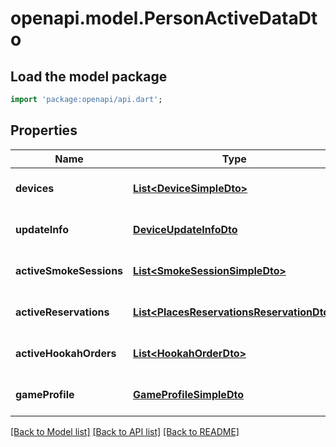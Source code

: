 # openapi.model.PersonActiveDataDto

## Load the model package
```dart
import 'package:openapi/api.dart';
```

## Properties
Name | Type | Description | Notes
------------ | ------------- | ------------- | -------------
**devices** | [**List&lt;DeviceSimpleDto&gt;**](DeviceSimpleDto.md) |  | [optional] [default to []]
**updateInfo** | [**DeviceUpdateInfoDto**](DeviceUpdateInfoDto.md) |  | [optional] [default to null]
**activeSmokeSessions** | [**List&lt;SmokeSessionSimpleDto&gt;**](SmokeSessionSimpleDto.md) |  | [optional] [default to []]
**activeReservations** | [**List&lt;PlacesReservationsReservationDto&gt;**](PlacesReservationsReservationDto.md) |  | [optional] [default to []]
**activeHookahOrders** | [**List&lt;HookahOrderDto&gt;**](HookahOrderDto.md) |  | [optional] [default to []]
**gameProfile** | [**GameProfileSimpleDto**](GameProfileSimpleDto.md) |  | [optional] [default to null]

[[Back to Model list]](../README.md#documentation-for-models) [[Back to API list]](../README.md#documentation-for-api-endpoints) [[Back to README]](../README.md)


